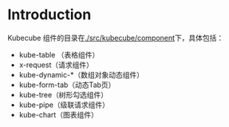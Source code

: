 
# Introduction

Kubecube 组件的目录在[./src/kubecube/component](https://github.com/kubecube-io/kubecube-front/tree/main/src/kubecube/component)下，具体包括：

+ kube-table （表格组件）
+ x-request（请求组件）
+ kube-dynamic-*（数组对象动态组件）
+ kube-form-tab（动态Tab页）
+ kube-tree（树形勾选组件）
+ kube-pipe（级联请求组件）
+ kube-chart（图表组件）

